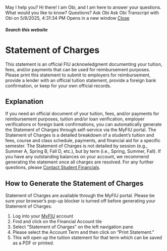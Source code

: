 May I help you?
Hi there! I am Obi, and I am here to answer your questions. What would you like to know?
Questions? Ask Obi
Ask Obi
Transcript with Obi on 5/8/2025, 4:31:34 PM
Opens in a new window
[ Close ](https://onestop.fiu.edu/finances/pay-for-tuition/statement-of-charges/index.html)
##### Search this website
# Statement of Charges
This statement is an official FIU acknowledgment documenting your tuition, fees, and/or payments that can be used for reimbursement purposes. Please print this statement to submit to employers for reimbursement, provide a lender with an official tuition statement, provide a foreign bank confirmation, or keep for your own official records.
## Explanation
If you need an official document of your tuition, fees, and/or payments for reimbursement purposes, tuition and/or loan verification, employer verifications or foreign bank confirmations, you can automatically generate the Statement of Charges through self-service via the MyFIU portal.
The Statement of Charges is a detailed breakdown of a student’s tuition and fees, course and class schedule, payments, and financial aid for a specific semester.
The Statement of Charges is not detailed by session (e.g., Summer A, Spring B, Fall D, etc.), but by term (i.e., Spring, Summer, Fall). If you have any outstanding balances on your account, we recommend generating the statement once all charges are resolved.
For any further questions, please [Contact Student Financials](https://onestop.fiu.edu/finances/pay-for-tuition/contact-student-financials/index.html).
## How to Generate the Statement of Charges
Statement of Charges are available through the MyFIU portal. 
Please be sure your browser’s pop-up blocker is turned off before generating your Statement of Charges.
  1. Log into your [MyFIU](https://my.fiu.edu) account
  2. Find and click on the Financial Account tile
  3. Select “Statement of Charges” on the left navigation pane
  4. Please select the Account Term and then click on “Print Statement.”
  5. This will open up the tuition statement for that term which can be saved as a PDF or printed.


